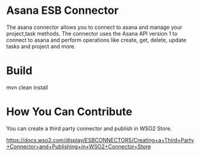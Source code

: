 # Asana ESB Connector

The asana connector allows you to connect to asana and manage your project,task methods. The connector uses the Asana API version 1 to connect to asana and perform operations like create, get, delete, update tasks and project and more.
# Build

mvn clean install
# How You Can Contribute

You can create a third party connector and publish in WSO2 Store.

https://docs.wso2.com/display/ESBCONNECTORS/Creating+a+Third+Party+Connector+and+Publishing+in+WSO2+Connector+Store
